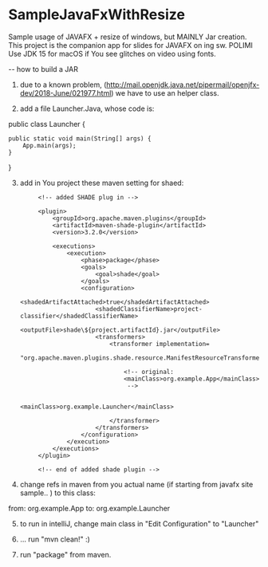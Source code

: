 # SampleJavaFxWithResize

Sample usage of JAVAFX + resize of windows, but MAINLY Jar creation.
This project is the companion app for slides for JAVAFX on ing sw. POLIMI
Use JDK 15 for macOS if You see glitches on video using fonts.

-- how to build a JAR

1) due to a known problem, (http://mail.openjdk.java.net/pipermail/openjfx-dev/2018-June/021977.html)
we have to use an helper class.
   
2) add a file Launcher.Java, whose code is:

public class Launcher {

    public static void main(String[] args) {
        App.main(args);
    }
}

3) add in You project these maven setting for shaed:


            <!-- added SHADE plug in -->

            <plugin>
                <groupId>org.apache.maven.plugins</groupId>
                <artifactId>maven-shade-plugin</artifactId>
                <version>3.2.0</version>

                <executions>
                    <execution>
                        <phase>package</phase>
                        <goals>
                            <goal>shade</goal>
                        </goals>
                        <configuration>
                            <shadedArtifactAttached>true</shadedArtifactAttached>
                            <shadedClassifierName>project-classifier</shadedClassifierName>
                            <outputFile>shade\${project.artifactId}.jar</outputFile>
                            <transformers>
                                <transformer implementation=
                                                     "org.apache.maven.plugins.shade.resource.ManifestResourceTransformer">

                                    <!-- original:
                                    <mainClass>org.example.App</mainClass>
                                     -->

                                    <mainClass>org.example.Launcher</mainClass>

                                </transformer>
                            </transformers>
                        </configuration>
                    </execution>
                </executions>
            </plugin>

            <!-- end of added shade plugin -->
   

4) change refs in maven from you actual name (if starting from javafx site sample.. ) 
   to this class:

from:
    <mainClass>org.example.App</mainClass>
to:
    <mainClass>org.example.Launcher</mainClass>

5) to run in intelliJ, change main class in "Edit Configuration" to "Launcher"

6) ... run "mvn clean!" :)

7) run "package" from maven.

